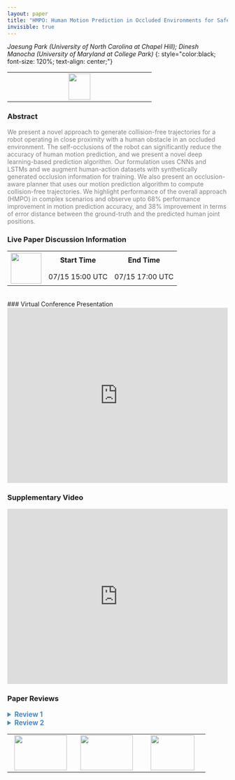```yaml
---
layout: paper
title: "HMPO: Human Motion Prediction in Occluded Environments for Safe Motion Planning"
invisible: true
---
```

*Jaesung Park (University of North Carolina at Chapel Hill); Dinesh Manocha (University of Maryland at College Park)*
{: style="color:black; font-size: 120%; text-align: center;"}

<table width="20%"> <tr>
<td style="width: 20%; text-align: center;"><a href="http://www.roboticsproceedings.org/rss16/p051.pdf"><img src="{{ site.baseurl }}/images/paper_link.png"
width = "50"  height = "60"/> </a> </td>

</tr></table>

### Abstract
<html><p style="color:gray; font-size: 100%; text-align: justified;">
We present a novel approach to generate collision-free trajectories for a robot operating in close proximity with a human obstacle in an occluded environment. The self-occlusions of the robot can significantly reduce the accuracy of human motion prediction, and we present a novel deep learning-based prediction algorithm. Our formulation uses CNNs and LSTMs and we augment human-action datasets with synthetically generated occlusion information for training. We also present an occlusion-aware planner that uses our motion prediction algorithm to compute collision-free trajectories. We highlight performance of the overall approach (HMPO) in complex scenarios and observe upto 68% performance improvement in motion prediction accuracy, and 38% improvement in terms of error distance between the ground-truth and the predicted human joint positions.
</p></html>

### Live Paper Discussion Information
<html>
<table width="50%">
<tr> <th rowspan="2"><a href="https://pheedloop.com/rss2020/virtual/#session_YYckjB"><img src="{{ site.baseurl }}/images/pheedloop_link.png" width = "70"  height = "70"/> </a> </th> <th> Start Time </th> <th> End Time </th> </tr>
<tr> <td> 07/15 15:00 UTC </td><td> 07/15 17:00 UTC </td></tr>
</table> <br> </html>
### Virtual Conference Presentation
<iframe width="100%" height="400" src="https://www.youtube.com/embed/kbLDpcTslGw" frameborder="0" allow="accelerometer; autoplay; encrypted-media; gyroscope; picture-in-picture" allowfullscreen></iframe>

### Supplementary Video
<iframe width="100%" height="400" src="https://www.youtube.com/embed/X58KBq4PisY " frameborder="0" allow="accelerometer; autoplay; encrypted-media; gyroscope; picture-in-picture" allowfullscreen></iframe>

### Paper Reviews
<details><summary style="font-size:110%; color:#438BCA; cursor: pointer;"><b> Review 1</b></summary>
<p style="color:gray; font-size: 100%; text-align: justified; white-space: pre-line">

Comments:

*. This paper seeks to address the important problem of generating collision-free paths for a robot by predicting human motion in occluded scenes. The idea of introducing occlusion-based constraints in the objective function for motion planning is well motivated.

*. Please consider revising the description in the paper to clearly state the inputs and outputs of the different components. For instance, until Section IV, it is unclear what the inputs and outputs are of the human motion prediction component, although this component is referenced multiple times in the initial few sections.

*. Could you please highlight the specific novel contributions instead of claiming that the entire approach is novel? The use of deep networks for human motion prediction is not really new, especially when you seem to be using pre-trained features. The novelty here seems to be in the inclusion of the "occlusion masks" to augment the input data vectors. In a similar manner, the optimization-based algorithm for robot trajectory planning is not new; in fact, even the inclusion of additional occlusion-based constraints is not really new. The novelty here seems to be in the particular formulation (and the associated heuristics) introduced in the paper. 

*. Is the insertion of occlusion (based on forward kinematics) in the human motion tracking datasets accurate? How is the corresponding ground truth determined for experimental evaluation? If this projection is accurate, is it potentially possible to build on such an approach to determine regions of occlusion in images without having to use the deep networks? This would be a more classical approach for predicting human motion, and it may be more computationally efficient.

*. The stated improvement in performance, especially in action classification, in the text of the paper does not seem to match the numbers in the table. Does HMPO really improve classification accuracy by 63% or 86% and if so how/why? 

</p> </details>

<details><summary style="font-size:110%; color:#438BCA; cursor: pointer;"><b> Review 2</b></summary>
<p style="color:gray; font-size: 100%; text-align: justified; white-space: pre-line">
The authors present an approach for motion planning when working alongside a human. I think this is a good problem to solve. The idea is that the authors train a neural net to solve the problem. The model architecture is based on a CNN component, which uses pretrained ResNet features.They train an LSTM to predict (a) human action, (b) joint positions, and (c) degree of occlusion. They made predictions out to 3 seconds in to the future. I would've liked some extra details about the neural net and training parameters

The paper focuses on occlusions caused specifically by the robot arm. This means that instead of collecting a new dataset, they can use simulated images and generate their own augmented datasets. They report prediction results on three different datasets with occlusion. I would have liked to see plots of accuracy over time, instead of just the single accuracy measure reported in Table 1. Error still seems extremely high to me -- at best being 31.8 cm -- but the authors did a good number of comparisons against different baselines.

The motion optimization algorithm isn't too novel, but seems thorough and well-explained. I think the biggest problem I have with this is that I'm not sure how this would be used in the real world. The neural net is given both the images with and without the robot occluding the scene, which is a problem. The authors describe some real robot experiments, but they don't show it in their video and it's not clear to me exactly how this would work.

In the end, I thought it was a good paper, but not an amazing one. More thorough results would help a lot.

Minor notes:
- There are some weird artifacts and spacing. On pg. 8, for example, there's a really big gap between two paragraphs. I think the authors could always expand the paper, add more images of their data or experiments, and generally better use space.
- "Small caps" captions for tables are pretty annoying, kind of hard to read. 
- pg. 6: "prevents the robot to occlude" --> "prevents the robot from occluding"
</p> </details>

<table width="100%"><tr><td style="width: 30%; text-align: center;"><a href="{{ site.baseurl }}/program/papers/50"> <img src="{{ site.baseurl }}/images/previous_icon.png" width = "120"  height = "80"/> </a> </td>

<td style="width: 30%; text-align: center;"><a href="{{ site.baseurl }}/program/papers"> <img src="{{ site.baseurl }}/images/overview_icon.png" width = "120"  height = "80"/> </a> </td> 

<td style="width: 30%; text-align: center;"><a href="{{ site.baseurl }}/program/papers/52"> <img src="{{ site.baseurl }}/images/next_icon.png" width = "100"  height = "80"/> </a> </td> 

</tr></table>

